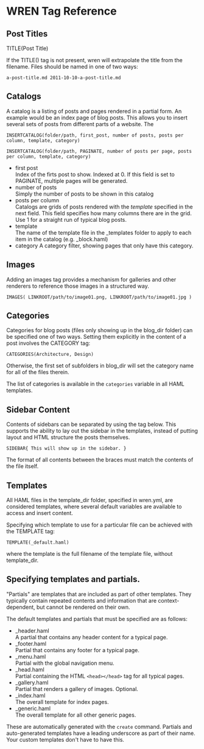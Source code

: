 # WREN Tag Reference

## Post Titles

TITLE(Post Title)

If the TITLE() tag is not present, wren will extrapolate the title from the filename. Files should be named in one of two ways:

`a-post-title.md
2011-10-10-a-post-title.md`

## Catalogs

A catalog is a listing of posts and pages rendered in a partial form. An example would be an index page of blog posts. This allows you to insert several sets of posts from different parts of a website. The 

`INSERTCATALOG(folder/path, first_post, number of posts, posts per column, template, category)`

`INSERTCATALOG(folder/path, PAGINATE, number of posts per page, posts per column, template, category)`

* first post  
    Index of the firts post to show. Indexed at 0. If this field is set to PAGINATE, multiple pages will be generated.
* number of posts  
    Simply the number of posts to be shown in this catalog
* posts per column  
    Catalogs are grids of posts rendered with the _template_ specified in the next field. This field specifies how many columns there are in the grid. Use 1 for a straight run of typical blog posts.
* template  
    The name of the template file in the _templates folder to apply to each item in the catalog (e.g. _block.haml)
* category
    A category filter, showing pages that only have this category.

## Images

Adding an images tag provides a mechanism for galleries and other renderers to reference those images in a structured way.

`IMAGES(
    LINKROOT/path/to/image01.png,
    LINKROOT/path/to/image01.jpg
)`

## Categories

Categories for blog posts (files only showing up in the blog_dir folder) can be specified one of two ways. Setting them explicitly in the content of a post involves the CATEGORY tag:

`CATEGORIES(Architecture, Design)`

Otherwise, the first set of subfolders in blog_dir will set the category name for all of the files therein.

The list of categories is available in the `categories` variable in all HAML templates.

## Sidebar Content

Contents of sidebars can be separated by using the tag below. This supports the ability to lay out the sidebar in the templates, instead of putting layout and HTML structure the posts themselves.

`SIDEBAR{
    This will show up in the sidebar.
}`

The format of all contents between the braces must match the contents of the file itself.

## Templates

All HAML files in the template_dir folder, specified in wren.yml, are considered templates, where several default variables are available to access and insert content.

Specifying which template to use for a particular file can be achieved with the TEMPLATE tag:

`TEMPLATE(_default.haml)`

where the template is the full filename of the template file, without template_dir.

## Specifying templates and partials.

"Partials" are templates that are included as part of other templates. They typically contain repeated contents and information that are context-dependent, but cannot be rendered on their own. 

The default templates and partials that must be specified are as follows:

* _header.haml  
    A partial that contains any header content for a typical page.
* _footer.haml  
    Partial that contains any footer for a typical page.
* _menu.haml  
    Partial with the global navigation menu.
* _head.haml  
    Partial containing the HTML `<head></head>` tag for all typical pages.
* _gallery.haml  
    Partial that renders a gallery of images. Optional.
* _index.haml  
    The overall template for index pages.
* _generic.haml  
    The overall template for all other generic pages.

These are automatically generated with the `create` command. Partials and auto-generated templates have a leading underscore as part of their name. Your custom templates don't have to have this.




